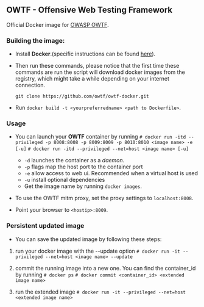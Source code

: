 ## OWTF - Offensive Web Testing Framework

Official Docker image for [OWASP OWTF](http://owtf.org).

### Building the image:

*  Install **Docker**.(specific instructions can be found [here](https://docs.docker.com/installation/)).

*  Then run these commands, please notice that the first time these commands are run the script will download docker images from the registry,
   which might take a while depending on your internet connection.

   ```
   git clone https://github.com/owtf/owtf-docker.git

   ```

*  Run `docker build -t <yourpreferredname> <path to Dockerfile>`.

### Usage

*  You can launch your **OWTF** container by running
    `# docker run -itd --privileged -p 8008:8008 -p 8009:8009 -p 8010:8010 <image name> -e [-u]`
    `# docker run -itd --privileged --net=host <image name> [-u]`
   - `-d` launches the container as a *daemon*.
   - `-p` flags map the host port to the container port
   - `-e` allow access to web ui. Recommended when a virtual host is
     used
   - `-u` install optional dependencies
   - Get the image name by running `docker images`.

* To use the OWTF mitm proxy, set the proxy settings to `localhost:8008`.

* Point your browser to `<hostip>:8009`.

### Persistent updated image

* You can save the updated image by following these steps:
1. run your docker image with the --update option
`# docker run -it --privileged --net=host <image name> --update`

2. commit the running image into a new one. You can find the
   container_id by running `# docker ps`
`# docker commit <container_id> <extended image name>`

3. run the extended image
`# docker run -it --privileged --net=host <extended image name>`

